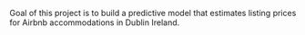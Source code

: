 Goal of this project is to build a predictive model that estimates listing prices for Airbnb accommodations in Dublin Ireland.
